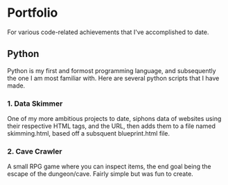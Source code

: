 # Portfolio
For various code-related achievements that I've accomplished to date.

## Python
Python is my first and formost programming language, and subsequently the one I am most familiar with.
Here are several python scripts that I have made.

### 1. Data Skimmer
One of my more ambitious projects to date, siphons data of websites using their respective HTML tags, and the URL, then adds them to a file named skimming.html, based off a subsquent blueprint.html file.

### 2. Cave Crawler
A small RPG game where you can inspect items, the end goal being the escape of the dungeon/cave. Fairly simple but was fun to create.
